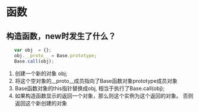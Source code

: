 # 函数

## 构造函数，new时发生了什么？
 
```javascript
   var obj  = {}; 
   obj.__proto__ = Base.prototype;
   Base.call(obj);  
```

1. 创建一个新的对象 obj;
2. 将这个空对象的__proto__成员指向了Base函数对象prototype成员对象
3. Base函数对象的this指针替换成obj, 相当于执行了Base.call(obj);
4. 如果构造函数显示的返回一个对象，那么则这个实例为这个返回的对象。 否则返回这个新创建的对象


